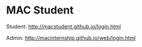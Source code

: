 # MAC Student

Student: http://macstudent.github.io/login.html

Admin: http://macinternship.github.io/web/login.html
